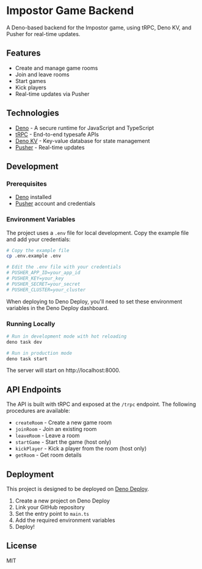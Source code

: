 # Impostor Game Backend

A Deno-based backend for the Impostor game, using tRPC, Deno KV, and Pusher for real-time updates.

## Features

- Create and manage game rooms
- Join and leave rooms
- Start games
- Kick players
- Real-time updates via Pusher

## Technologies

- [Deno](https://deno.land/) - A secure runtime for JavaScript and TypeScript
- [tRPC](https://trpc.io/) - End-to-end typesafe APIs
- [Deno KV](https://deno.com/kv) - Key-value database for state management
- [Pusher](https://pusher.com/) - Real-time updates

## Development

### Prerequisites

- [Deno](https://deno.land/#installation) installed
- [Pusher](https://pusher.com/) account and credentials

### Environment Variables

The project uses a `.env` file for local development. Copy the example file and add your credentials:

```bash
# Copy the example file
cp .env.example .env

# Edit the .env file with your credentials
# PUSHER_APP_ID=your_app_id
# PUSHER_KEY=your_key
# PUSHER_SECRET=your_secret
# PUSHER_CLUSTER=your_cluster
```

When deploying to Deno Deploy, you'll need to set these environment variables in the Deno Deploy dashboard.

### Running Locally

```bash
# Run in development mode with hot reloading
deno task dev

# Run in production mode
deno task start
```

The server will start on http://localhost:8000.

## API Endpoints

The API is built with tRPC and exposed at the `/trpc` endpoint. The following procedures are available:

- `createRoom` - Create a new game room
- `joinRoom` - Join an existing room
- `leaveRoom` - Leave a room
- `startGame` - Start the game (host only)
- `kickPlayer` - Kick a player from the room (host only)
- `getRoom` - Get room details

## Deployment

This project is designed to be deployed on [Deno Deploy](https://deno.com/deploy).

1. Create a new project on Deno Deploy
2. Link your GitHub repository
3. Set the entry point to `main.ts`
4. Add the required environment variables
5. Deploy!

## License

MIT
